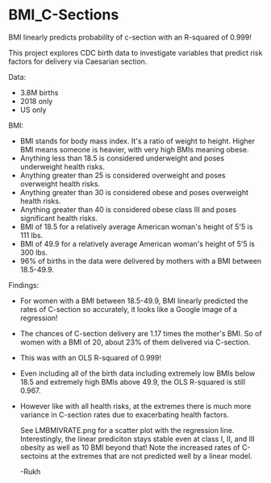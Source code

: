 # BMI_C-Sections
BMI linearly predicts probability of c-section with an R-squared of 0.999!

This project explores CDC birth data to investigate variables that predict risk factors for delivery via Caesarian section.

Data:
* 3.8M births
* 2018 only
* US only

BMI:
* BMI stands for body mass index. It's a ratio of weight to height. Higher BMI means someone is heavier, with very high BMIs meaning obese.
* Anything less than 18.5 is considered underweight and poses underweight health risks.
* Anything greater than 25 is considered overweight and poses overweight health risks.
* Anything greater than 30 is considered obese and poses overweight health risks.
* Anything greater than 40 is considered obese class III and poses significant health risks.
* BMI of 18.5 for a relatively average American woman's height of 5'5 is 111 lbs.
* BMI of 49.9 for a relatively average American woman's height of 5'5 is 300 lbs.
* 96% of births in the data were delivered by mothers with a BMI between 18.5-49.9.

Findings:
* For women with a BMI between 18.5-49.9, BMI linearly predicted the rates of C-section so accurately, it looks like a Google image of a regression!
* The chances of C-section delivery are 1.17 times the mother's BMI. So of women with a BMI of 20, about 23% of them delivered via C-section.
* This was with an OLS R-squared of 0.999!
* Even including all of the birth data including extremely low BMIs below 18.5 and extremely high BMIs above 49.9, the OLS R-squared is still 0.967.

* However like with all health risks, at the extremes there is much more variance in C-section rates due to exacerbating health factors.

  See LMBMIVRATE.png for a scatter plot with the regression line. Interestingly, the linear prediciton stays stable even at class I, II, and III obesity as well as 10 BMI beyond that!
  Note the increased rates of C-sectoins at the extremes that are not predicted well by a linear model.

  -Rukh
